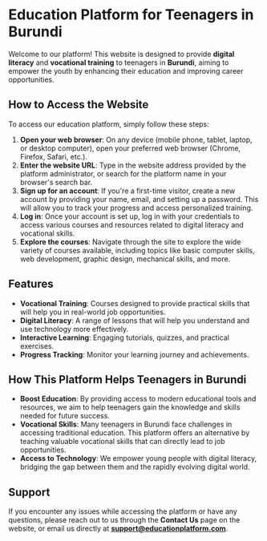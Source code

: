 # Education Platform for Teenagers in Burundi

Welcome to our platform! This website is designed to provide **digital literacy** and **vocational training** to teenagers in **Burundi**, aiming to empower the youth by enhancing their education and improving career opportunities.

## How to Access the Website

To access our education platform, simply follow these steps:

1. **Open your web browser**: On any device (mobile phone, tablet, laptop, or desktop computer), open your preferred web browser (Chrome, Firefox, Safari, etc.).
2. **Enter the website URL**: Type in the website address provided by the platform administrator, or search for the platform name in your browser's search bar.
3. **Sign up for an account**: If you're a first-time visitor, create a new account by providing your name, email, and setting up a password. This will allow you to track your progress and access personalized training.
4. **Log in**: Once your account is set up, log in with your credentials to access various courses and resources related to digital literacy and vocational skills.
5. **Explore the courses**: Navigate through the site to explore the wide variety of courses available, including topics like basic computer skills, web development, graphic design, mechanical skills, and more.

## Features

- **Vocational Training**: Courses designed to provide practical skills that will help you in real-world job opportunities.
- **Digital Literacy**: A range of lessons that will help you understand and use technology more effectively.
- **Interactive Learning**: Engaging tutorials, quizzes, and practical exercises.
- **Progress Tracking**: Monitor your learning journey and achievements.

## How This Platform Helps Teenagers in Burundi

- **Boost Education**: By providing access to modern educational tools and resources, we aim to help teenagers gain the knowledge and skills needed for future success.
- **Vocational Skills**: Many teenagers in Burundi face challenges in accessing traditional education. This platform offers an alternative by teaching valuable vocational skills that can directly lead to job opportunities.
- **Access to Technology**: We empower young people with digital literacy, bridging the gap between them and the rapidly evolving digital world.

## Support

If you encounter any issues while accessing the platform or have any questions, please reach out to us through the **Contact Us** page on the website, or email us directly at **support@educationplatform.com**.



